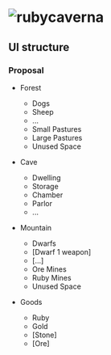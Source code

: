 # ![ruby](https://github.com/raphaelmeyer/caverna/raw/master/ruby.png)caverna

## UI structure

### Proposal

* Forest
  * Dogs
  * Sheep
  * ...
  * Small Pastures
  * Large Pastures
  * Unused Space

* Cave
  * Dwelling
  * Storage
  * Chamber
  * Parlor
  * ...

* Mountain
  * Dwarfs
  * [Dwarf 1 weapon]
  * [...]
  * Ore Mines
  * Ruby Mines
  * Unused Space

* Goods
  * Ruby
  * Gold
  * [Stone]
  * [Ore]
